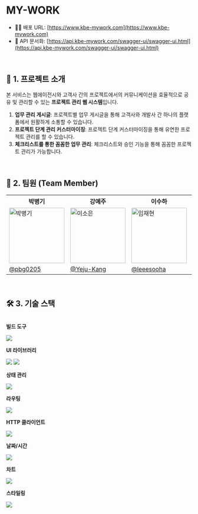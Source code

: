 # MY-WORK

* 🧑‍💻 배포 URL: [https://www.kbe-mywork.com](https://www.kbe-mywork.com)
* 📄 API 문서화: [https://api.kbe-mywork.com/swagger-ui/swagger-ui.html](https://api.kbe-mywork.com/swagger-ui/swagger-ui.html)

<br />

## 📝 1. 프로젝트 소개

본 서비스는 웹에이전시와 고객사 간의 프로젝트에서의 커뮤니케이션을 효율적으로 공유 및 관리할 수 있는 **프로젝트 관리 웹 시스템**입니다.

1. **업무 관리 게시글**: 프로젝트별 업무 게시글을 통해 고객사와 개발사 간 하나의 플랫폼에서 원활하게 소통할 수 있습니다.
2. **프로젝트 단계 관리 커스터마이징**: 프로젝트 단계 커스터마이징을 통해 유연한 프로젝트 관리를 할 수 있습니다.
3. **체크리스트를 통한 꼼꼼한 업무 관리**: 체크리스트와 승인 기능을 통해 꼼꼼한 프로젝트 관리가 가능합니다.

<br />

## 👥 2. 팀원 (Team Member)

<table>
  <tr>
    <th>박병기</th>
    <th>강예주</th>
    <th>이수하</th>
    <th>함성준</th>
  </tr>
  <tr>
    <td><img src="https://avatars.githubusercontent.com/u/48561660?v=4" width="150" height="150" alt="박병기"></td>
    <td><img src="https://avatars.githubusercontent.com/u/98391406?v=4" width="150" height="150" alt="이소은"></td>
    <td><img src="https://avatars.githubusercontent.com/u/106977054?v=4" width="150" height="150" alt="임재현"></td>
    <td><img src="https://avatars.githubusercontent.com/u/206319376?v=4" width="150" height="150" alt="안지현"></td> 
  </tr>
  <tr>
    <td><a href="https://github.com/pbg0205/">@pbg0205</a></td>
    <td><a href="https://github.com/Yeju-Kang">@Yeju-Kang</a></td>
    <td><a href="https://github.com/myaeba">@leeesooha</a></td>
    <td><a href="https://github.com/HMHMHMJUN">@HMHMHMJUN</a></td>
  </tr>
</table>

<br>

## 🛠️ 3. 기술 스택

<div style="display:flex; flex-direction:column; align-items:flex-start;">
<div> <p><strong>빌드 도구</strong></p> <img src="https://img.shields.io/badge/Vite-646CFF?style=for-the-badge&logo=Vite&logoColor=white"/> <p><strong>UI 라이브러리</strong></p> <img src="https://img.shields.io/badge/React-61DAFB?style=for-the-badge&logo=React&logoColor=black"/> <img src="https://img.shields.io/badge/Material_UI-007FFF?style=for-the-badge&logo=Material-UI&logoColor=white"/> <p><strong>상태 관리</strong></p> <img src="https://img.shields.io/badge/Redux_Toolkit-764ABC?style=for-the-badge&logo=Redux&logoColor=white"/> <p><strong>라우팅</strong></p> <img src="https://img.shields.io/badge/React_Router-CA4245?style=for-the-badge&logo=react-router&logoColor=white"/> <p><strong>HTTP 클라이언트</strong></p> <img src="https://img.shields.io/badge/axios-5A29E4?style=for-the-badge&logo=axios&logoColor=white"/> <p><strong>날짜/시간</strong></p> <img src="https://img.shields.io/badge/Day.js-2C3381?style=for-the-badge&logo=dayjs&logoColor=white"/> <p><strong>차트</strong></p> <img src="https://img.shields.io/badge/Recharts-FF6384?style=for-the-badge&logo=Recharts&logoColor=white"/> <p><strong>스타일링</strong></p> <img src="https://img.shields.io/badge/Sass-CD6799?style=for-the-badge&logo=Sass&logoColor=white"/> </div>
    </div>
</div>

<br>
